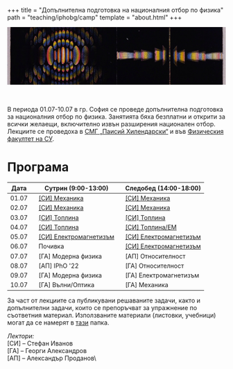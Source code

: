 +++
title = "Допълнителна подготовка на националния отбор по физика"
path = "teaching/iphobg/camp"
template = "about.html"
+++
<br />

![Fringes](/diff.png "Franges polychrômatiques -- Les phénomènes de la physique (1868)")

<br />

В периода 01.07-10.07 в гр. София се проведе допълнителна подготовка за националния отбор по физика. Занятията бяха безплатни и открити за всички желаещи, включително извън разширения национален отбор. Лекциите се проведоха в [СМГ „Паисий Хилендарски“](https://maps.app.goo.gl/nW4C6naeuncdUxff9) и във [Физическия факултет на СУ](https://maps.app.goo.gl/ho1JsqY5sEggBdKD6). 

# Програма
<div align="center">

|Дата   |&nbsp;&nbsp;                Сутрин (9:00-13:00)   |&nbsp;&nbsp;       Следобед (14:00-18:00) |
|-------|--------------------------------------------------|------------------------------------------|
| 01.07 |&nbsp;&nbsp;         [[СИ] Механика](/teaching/iphobg/camp/01A.pdf)                |&nbsp;&nbsp;  [[СИ] Механика](/teaching/iphobg/camp/01B.pdf)               |
| 02.07 |&nbsp;&nbsp;         [[СИ] Механика](/teaching/iphobg/camp/02A.pdf)                |&nbsp;&nbsp;  [[СИ] Механика](/teaching/iphobg/camp/02B.pdf)               |
| 03.07 |&nbsp;&nbsp;         [[СИ] Топлина](/teaching/iphobg/camp/03A.pdf)                 |&nbsp;&nbsp;  [[СИ] Топлина](/teaching/iphobg/camp/03B.pdf)                |
| 04.07 |&nbsp;&nbsp;         [[СИ] Топлина](/teaching/iphobg/camp/04A.pdf)                 |&nbsp;&nbsp;  [[СИ] Топлина/ЕМ](/teaching/iphobg/camp/04B.pdf)             |
| 05.07 |&nbsp;&nbsp;         [[СИ] Електромагнетизъм](/teaching/iphobg/camp/05A.pdf)       |&nbsp;&nbsp;  [[СИ] Електромагнетизъм](/teaching/iphobg/camp/05B.pdf)      |
| 06.07 |&nbsp;&nbsp;         Почивка                      |&nbsp;&nbsp;  [[СИ] Електромагнетизъм](/teaching/iphobg/camp/06B.pdf)      |
| 07.07 |&nbsp;&nbsp;         [ГА] Модерна физика          |&nbsp;&nbsp;  [АП] Относителност          |
| 08.07 |&nbsp;&nbsp;         [АП] IPhO '22                |&nbsp;&nbsp;  [ГА] Относителност          |
| 09.07 |&nbsp;&nbsp;         [ГА] Модерна физика          |&nbsp;&nbsp;  [ГА] Електромагнетизъм      |
| 10.07 |&nbsp;&nbsp;         [ГА] Вълни/Оптика            |&nbsp;&nbsp;  [ГА] Механика               |

</div>

За част от лекциите са публикувани решаваните задачи, както и допълнителни задачи, които се препоръчват за упражнение по съответния материал. Използваните материали (листовки, учебници) могат да се намерят в [тази](https://drive.google.com/drive/folders/1_IuY50plDuO1mfbQQixbgDWjavrCKREr?usp=sharing) папка.

_Лектори:_\
[СИ] &#8211; Стефан Иванов\
[ГА] &#8211; Георги Александров\
[АП] &#8211; Александър Проданов\

